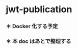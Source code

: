 # jwt-publication

### ＊ Docker 化する予定

### ＊ 本 doc はあとで整理する

<!--
- [functions-framework - typescript](https://github.com/GoogleCloudPlatform/functions-framework-nodejs/blob/main/docs/typescript.md)
- [biome](https://biomejs.dev/ja/guides/getting-started/#next-steps)
- google cloud

```bash
# biome の設定を tab -> space に変更
cat ./biome.json | jq '.formatter.indentStyle|="space"' >./biome_fixed.json
rm -f ./biome.json && mv ./biome_fixed.json biome.json

# google cloud の設定（あった方が良い気がする）
gcloud init

# .gcloudignore コピー (gcloud functions)

# tsconfig.json コピー

# 認証エラーが出る場合
gcloud auth application-default login
```
-->
